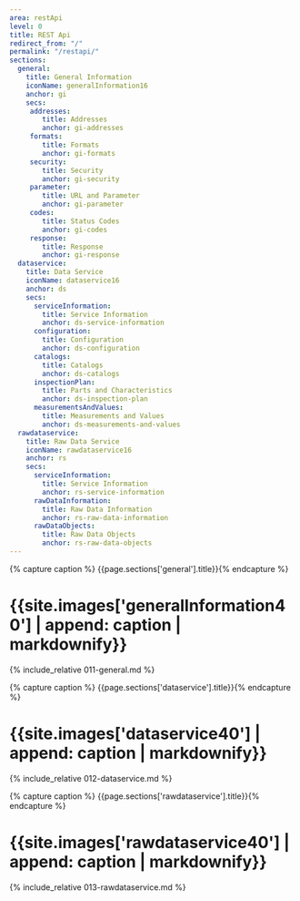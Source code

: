 ```yaml
---
area: restApi
level: 0
title: REST Api
redirect_from: "/"
permalink: "/restapi/"
sections:
  general:
    title: General Information
    iconName: generalInformation16
    anchor: gi
    secs:
     addresses:
        title: Addresses
        anchor: gi-addresses
     formats:
        title: Formats
        anchor: gi-formats
     security:
        title: Security
        anchor: gi-security
     parameter:
        title: URL and Parameter
        anchor: gi-parameter
     codes:
        title: Status Codes
        anchor: gi-codes
     response:
        title: Response
        anchor: gi-response
  dataservice:
    title: Data Service
    iconName: dataservice16
    anchor: ds
    secs:
      serviceInformation:
        title: Service Information
        anchor: ds-service-information
      configuration:
        title: Configuration
        anchor: ds-configuration
      catalogs:
        title: Catalogs
        anchor: ds-catalogs
      inspectionPlan:
        title: Parts and Characteristics
        anchor: ds-inspection-plan
      measurementsAndValues:
        title: Measurements and Values
        anchor: ds-measurements-and-values
  rawdataservice:
    title: Raw Data Service
    iconName: rawdataservice16
    anchor: rs
    secs:
      serviceInformation:
        title: Service Information
        anchor: rs-service-information
      rawDataInformation:
        title: Raw Data Information
        anchor: rs-raw-data-information
      rawDataObjects:
        title: Raw Data Objects
        anchor: rs-raw-data-objects
---
```


{% capture caption %} {{page.sections['general'].title}}{% endcapture %}
<h1 id="{{page.sections['general'].anchor}}">{{site.images['generalInformation40']  | append: caption | markdownify}}</h1>

{% include_relative 011-general.md %}

<p class="dottedline" />

{% capture caption %} {{page.sections['dataservice'].title}}{% endcapture %}
<h1 id="{{page.sections['dataservice'].anchor}}">{{site.images['dataservice40']  | append: caption | markdownify}}</h1>

{% include_relative 012-dataservice.md %}

<p class="dottedline" />

{% capture caption %} {{page.sections['rawdataservice'].title}}{% endcapture %}
<h1 id="{{page.sections['rawdataservice'].anchor}}">{{site.images['rawdataservice40']  | append: caption | markdownify}}</h1>

{% include_relative 013-rawdataservice.md %}
